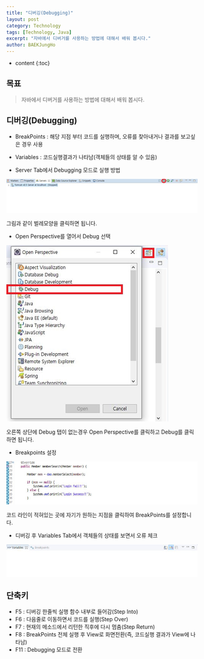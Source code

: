 ```yaml
---
title: "디버깅(Debugging)"
layout: post
category: Technology
tags: [Technology, Java]
excerpt: "자바에서 디버거를 사용하는 방법에 대해서 배워 봅시다."
author: BAEKJungHo
---
```


* content
{:toc}

## 목표

  > 자바에서 디버거를 사용하는 방법에 대해서 배워 봅시다.

## 디버깅(Debugging)

  - BreakPoints : 해당 지점 부터 코드를 실행하며, 오류를 찾아내거나 결과를 보고싶은 경우 사용
  - Variables : 코드실행결과가 나타남(객체들의 상태를 알 수 있음)

  - Server Tab에서 Debugging 모드로 실행 방법

  ![d1](/images/posts/201907/d1.jpg)

  그림과 같이 벌레모양을 클릭하면 됩니다.

  - Open Perspective를 열어서 Debug 선택

  ![d2](/images/posts/201907/d2.jpg)

  오른쪽 상단에 Debug 탭이 없는경우 Open Perspective를 클릭하고 Debug를 클릭하면 됩니다.

  - Breakpoints 설정

  ![d3](/images/posts/201907/d3.jpg)

  코드 라인이 적혀있는 곳에 자기가 원하는 지점을 클릭하여 BreakPoints를 설정합니다.

  - 디버깅 후 Variables Tab에서 객체들의 상태를 보면서 오류 체크

  ![d4](/images/posts/201907/d4.jpg)

## 단축키

  - F5 : 디버깅 한줄씩 실행 함수 내부로 들어감(Step Into)
  - F6 : 다음줄로 이동하면서 코드를 실행(Step Over)
  - F7 : 현재의 메소드에서 리턴한 직후에 다시 멈춤(Step Return) 
  - F8 : BreakPoints 전체 실행 후 View로 화면전환(즉, 코드실행 결과가 View에 나타남)
  - F11 : Debugging 모드로 전환
